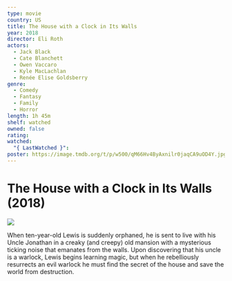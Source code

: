 ```yaml
---
type: movie
country: US
title: The House with a Clock in Its Walls
year: 2018
director: Eli Roth
actors:
  - Jack Black
  - Cate Blanchett
  - Owen Vaccaro
  - Kyle MacLachlan
  - Renée Elise Goldsberry
genre:
  - Comedy
  - Fantasy
  - Family
  - Horror
length: 1h 45m
shelf: watched
owned: false
rating:
watched:
  "{ LastWatched }":
poster: https://image.tmdb.org/t/p/w500/qM66Hv4ByAxnilr0jaqCA9uOD4Y.jpg
---
```


# The House with a Clock in Its Walls (2018)

![](https://image.tmdb.org/t/p/w500/qM66Hv4ByAxnilr0jaqCA9uOD4Y.jpg)

When ten-year-old Lewis is suddenly orphaned, he is sent to live with his Uncle Jonathan in a creaky (and creepy) old mansion with a mysterious ticking noise that emanates from the walls. Upon discovering that his uncle is a warlock, Lewis begins learning magic, but when he rebelliously resurrects an evil warlock he must find the secret of the house and save the world from destruction.

